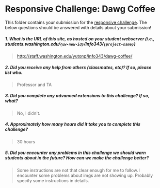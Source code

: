 # Responsive Challenge: Dawg Coffee

This folder contains your submission for the [responsive challenge](http://faculty.washington.edu/mikefree/info343/#/challenges/responsive). The below questions should be answered with details about your submission!

##### 1. What is the URL of this site, as hosted on your student webserver (i.e., students.washington.edu/<code>{uw-new-id}</code>/info343/<code>{project-name}</code>) #####
> http://staff.washington.edu/yutonp/info343/dawg-coffee/

##### 2. Did you receive any help from others (classmates, etc)? If so, please list who. #####
> Professor and TA

##### 3. Did you complete any advanced extensions to this challenge? If so, what? #####
> No, I didn't.

##### 4. Approximately how many hours did it take you to complete this challenge? #####
> 30 hours

##### 5. Did you encounter any problems in this challenge we should warn students about in the future? How can we make the challenge better? #####
> Some instructions are not that clear enough for me to follow. I encounter some problems about imgs are not showing up. Probably specify some instructions in details. 

